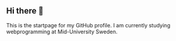 ## Hi there 👋

This is the startpage for my GitHub profile. I am currently studying webprogramming at Mid-University Sweden.



